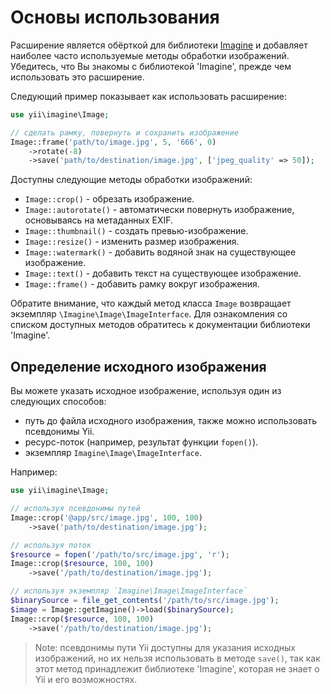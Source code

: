 Основы использования
====================

Расширение является обёрткой для библиотеки [Imagine](http://imagine.readthedocs.org/) и добавляет наиболее 
часто используемые методы обработки изображений. Убедитесь, что Вы знакомы с библиотекой 'Imagine', прежде чем
использовать это расширение.


Следующий пример показывает как использовать расширение:

```php
use yii\imagine\Image;

// сделать рамку, повернуть и сохранить изображение
Image::frame('path/to/image.jpg', 5, '666', 0)
    ->rotate(-8)
    ->save('path/to/destination/image.jpg', ['jpeg_quality' => 50]);
```

Доступны следующие методы обработки изображений:

- `Image::crop()` - обрезать изображение.
- `Image::autorotate()` - автоматически повернуть изображение, основываясь на метаданных EXIF.
- `Image::thumbnail()` - создать превью-изображение.
- `Image::resize()` - изменить размер изображения.
- `Image::watermark()` - добавить водяной знак на существующее изображение.
- `Image::text()` - добавить текст на существующее изображение.
- `Image::frame()` - добавить рамку вокруг изображения.

Обратите внимание, что каждый метод класса `Image` возвращает экземпляр `\Imagine\Image\ImageInterface`.
Для ознакомления со списком доступных методов обратитесь к документации библиотеки 'Imagine'.

## Определение исходного изображения

Вы можете указать исходное изображение, используя один из следующих способов:

- путь до файла исходного изображения, также можно использовать псевдонимы Yii.
- ресурс-поток (например, результат функции `fopen()`).
- экземпляр `Imagine\Image\ImageInterface`.

Например:

```php
use yii\imagine\Image;

// используя псевдонимы путей
Image::crop('@app/src/image.jpg', 100, 100)
    ->save('path/to/destination/image.jpg');

// используя поток
$resource = fopen('/path/to/src/image.jpg', 'r');
Image::crop($resource, 100, 100)
    ->save('/path/to/destination/image.jpg');

// используя экземпляр `Imagine\Image\ImageInterface`
$binarySource = file_get_contents('/path/to/src/image.jpg');
$image = Image::getImagine()->load($binarySource);
Image::crop($resource, 100, 100)
    ->save('/path/to/destination/image.jpg');
```

> Note: псевдонимы пути Yii доступны для указания исходных изображений, но их нельзя использовать в методе `save()`,
так как этот метод принадлежит библиотеке 'Imagine', которая не знает о Yii и его возможностях.
